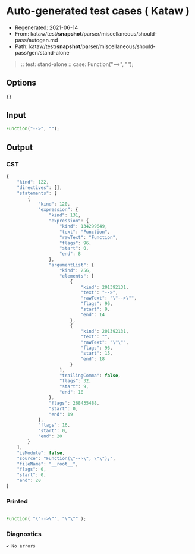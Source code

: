 # Auto-generated test cases ( Kataw )
- Regenerated: 2021-06-14
- From: kataw/test/__snapshot__/parser/miscellaneous/should-pass/autogen.md
- Path: kataw/test/__snapshot__/parser/miscellaneous/should-pass/gen/stand-alone
> :: test: stand-alone
> :: case: Function("-->", "");
## Options

`````js
{}
`````
## Input

`````js
Function("-->", "");
`````
## Output

### CST

```javascript
{
    "kind": 122,
    "directives": [],
    "statements": [
        {
            "kind": 120,
            "expression": {
                "kind": 131,
                "expression": {
                    "kind": 134299649,
                    "text": "Function",
                    "rawText": "Function",
                    "flags": 96,
                    "start": 0,
                    "end": 8
                },
                "argumentList": {
                    "kind": 256,
                    "elements": [
                        {
                            "kind": 201392131,
                            "text": "-->",
                            "rawText": "\"-->\"",
                            "flags": 96,
                            "start": 9,
                            "end": 14
                        },
                        {
                            "kind": 201392131,
                            "text": "",
                            "rawText": "\"\"",
                            "flags": 96,
                            "start": 15,
                            "end": 18
                        }
                    ],
                    "trailingComma": false,
                    "flags": 32,
                    "start": 9,
                    "end": 18
                },
                "flags": 268435488,
                "start": 0,
                "end": 19
            },
            "flags": 16,
            "start": 0,
            "end": 20
        }
    ],
    "isModule": false,
    "source": "Function(\"-->\", \"\");",
    "fileName": "__root__",
    "flags": 0,
    "start": 0,
    "end": 20
}
```

### Printed

```javascript

Function( "\"-->\"", "\"\"" );

```

### Diagnostics

```javascript
✔ No errors
```

